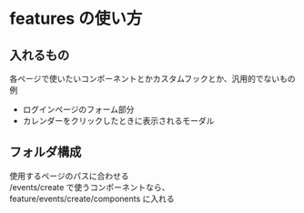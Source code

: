 # features の使い方

## 入れるもの

各ページで使いたいコンポーネントとかカスタムフックとか、汎用的でないもの \
例

- ログインページのフォーム部分
- カレンダーをクリックしたときに表示されるモーダル

## フォルダ構成

使用するページのパスに合わせる \
/events/create で使うコンポーネントなら、feature/events/create/components に入れる
